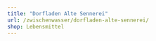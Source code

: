 ```yaml
---
title: "Dorfladen Alte Sennerei"
url: /zwischenwasser/dorfladen-alte-sennerei/
shop: Lebensmittel
---
```

